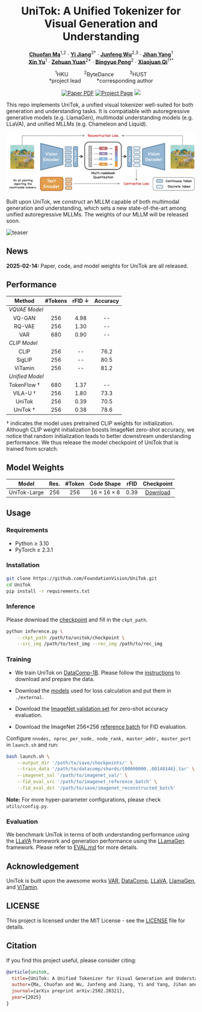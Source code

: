 <div align="center">
<h1>UniTok: A Unified Tokenizer for Visual Generation and Understanding</h1>

[**Chuofan Ma**](https://machuofan.github.io/)<sup>1,2</sup> · [**Yi Jiang**](https://enjoyyi.github.io/)<sup>2&dagger;</sup> · [**Junfeng Wu**](https://wjf5203.github.io/)<sup>2,3</sup> · [**Jihan Yang**](https://jihanyang.github.io/)<sup>1</sup>
<br>
[**Xin Yu**](https://xinyu-andy.github.io/)<sup>1</sup> · [**Zehuan Yuan**](https://shallowyuan.github.io/)<sup>2*</sup> · [**Bingyue Peng**](https://openreview.net/profile?id=~BINGYUE_PENG1)<sup>2</sup> · [**Xiaojuan Qi**](https://xjqi.github.io/)<sup>1&dagger;*</sup>

<sup>1</sup>HKU&emsp;&emsp;&emsp;<sup>2</sup>ByteDance&emsp;&emsp;&emsp;<sup>3</sup>HUST
<br>
&dagger;project lead&emsp;&emsp;&emsp;*corresponding author

<a href="https://arxiv.org/abs/2502.20321"><img src='https://img.shields.io/badge/arXiv-UniTok-red' alt='Paper PDF'></a>
<a href="https://foundationvision.github.io/UniTok/"><img src='https://img.shields.io/badge/Project_Page-UniTok-green' alt='Project Page'></a>
<a href="https://huggingface.co/FoundationVision/UniTok"><img src='https://img.shields.io/badge/%F0%9F%A4%97%20Hugging%20Face-Model-blue'></a>

[//]: # (<a href='https://huggingface.co/datasets/depth-anything/DA-2K'><img src='https://img.shields.io/badge/Benchmark-DA--2K-yellow' alt='Benchmark'></a>)
</div>

This repo implements UniTok, a unified visual tokenizer well-suited for both generation and understanding tasks. 
It is compatiable with autoregressive generative models (e.g. LlamaGen), 
multimodal understanding models (e.g. LLaVA), and unified MLLMs (e.g. Chameleon and Liquid).

![teaser](assets/teaser.png)

Built upon UniTok, we construct an MLLM capable of both multimodal generation and understanding,
which sets a new state-of-the-art among unified autoregressive MLLMs. 
The weights of our MLLM will be released soon.

![teaser](assets/samples.png)

## News

**2025-02-14:** Paper, code, and model weights for UniTok are all released.


## Performance

<table>
    <thead>
        <tr>
            <th>Method</th>
            <th>#Tokens</th>
            <th>rFID &darr;</th>
            <th>Accuracy</th>
        </tr>
    </thead>
    <tbody>
        <tr>
            <td colspan="4"><i>VQVAE Model</i></td>
        </tr>
        <tr align="center">
            <td>VQ-GAN</td>
            <td>256</td>
            <td>4.98</td>
            <td>--</td>
        </tr>
        <tr align="center">
            <td>RQ-VAE</td>
            <td>256</td>
            <td>1.30</td>
            <td>--</td>
        </tr>
        <tr align="center">
            <td>VAR</td>
            <td>680</td>
            <td>0.90</td>
            <td>--</td>
        </tr>
        <tr>
            <td colspan="4"><i>CLIP Model</i></td>
        </tr>
        <tr align="center">
            <td>CLIP</td>
            <td>256</td>
            <td>--</td>
            <td>76.2</td>
        </tr>
        <tr align="center">
            <td>SigLIP</td>
            <td>256</td>
            <td>--</td>
            <td>80.5</td>
        </tr>
        <tr align="center">
            <td>ViTamin</td>
            <td>256</td>
            <td>--</td>
            <td>81.2</td>
        </tr>
        <tr>
            <td colspan="4"><i>Unified Model</i></td>
        </tr>
        <tr align="center">
            <td>TokenFlow &dagger;</td>
            <td>680</td>
            <td>1.37</td>
            <td>--</td>
        </tr>
        <tr align="center">
            <td>VILA-U &dagger;</td>
            <td>256</td>
            <td>1.80</td>
            <td>73.3</td>
        </tr>
        <tr align="center">
            <td>UniTok</td>
            <td>256</td>
            <td>0.39</td>
            <td>70.5</td>
        </tr>
        <tr align="center">
            <td>UniTok &dagger;</td>
            <td>256</td>
            <td>0.38</td>
            <td>78.6</td>
        </tr>
    </tbody>
</table>


&dagger; indicates the model uses pretrained CLIP weights for initialization. Although CLIP weight initialization boosts ImageNet zero-shot accuracy,
we notice that random initialization leads to better downstream understanding performance.
We thus release the model checkpoint of UniTok that is trained from scratch.

[//]: # (**Visual Understanding Performance on VQA Benchmarks.**)

[//]: # ()
[//]: # (|   Method   |      LLM       |  Res.   |  VQAv2   |   GQA    | TextVQA  |   POPE   |   MME    |  MM-Vet  |)

[//]: # (|:----------:|:--------------:|:-------:|:--------:|:--------:|:--------:|:--------:|:--------:|:--------:|)

[//]: # (|   Show-o   |  Phi-1.5-1.3B  |   256   |   59.3   |   48.7   |    -     |   73.8   |   948    |    -     |)

[//]: # (|   Liquid   |    Gemma-7B    |   512   |   71.3   |   58.4   |   42.4   |   81.1   |   1119   |    -     |)

[//]: # (|   VILA-U   |   Llama-2-7B   |   256   |   75.3   |   58.3   |   48.3   |   83.9   |   1336   |   27.7   |)

[//]: # (| **UniTok** | **Llama-2-7B** | **256** | **76.8** | **61.1** | **51.6** | **83.2** | **1448** | **33.9** |)

[//]: # ()
[//]: # (**Visual Generation Performance on GenAI-Bench.**)

[//]: # ()
[//]: # (<table>)

[//]: # (    <thead>)

[//]: # (    <tr>)

[//]: # (        <th rowspan="2">Method</th>)

[//]: # (        <th rowspan="2">Type</th>)

[//]: # (        <th rowspan="2">Count</th>)

[//]: # (        <th rowspan="2">Differ</th>)

[//]: # (        <th rowspan="2">Compare</th>)

[//]: # (        <th colspan="2">Logical</th>)

[//]: # (        <th rowspan="2">Overall</th>)

[//]: # (    </tr>)

[//]: # (    <tr>)

[//]: # (        <th>Negate</th>)

[//]: # (        <th>Universal</th>)

[//]: # (    </tr>)

[//]: # (    </thead>)

[//]: # (    <tbody>)

[//]: # (    <tr align="center">)

[//]: # (        <td>Show-o</td>)

[//]: # (        <td>Discrete Diff.</td>)

[//]: # (        <td>0.70</td>)

[//]: # (        <td>0.62</td>)

[//]: # (        <td>0.71</td>)

[//]: # (        <td>0.51</td>)

[//]: # (        <td>0.65</td>)

[//]: # (        <td>0.60</td>)

[//]: # (    </tr>)

[//]: # (    <tr align="center">)

[//]: # (        <td>VILA-U</td>)

[//]: # (        <td>Autoregressive</td>)

[//]: # (        <td>0.70</td>)

[//]: # (        <td>0.71</td>)

[//]: # (        <td>0.74</td>)

[//]: # (        <td>0.53</td>)

[//]: # (        <td>0.66</td>)

[//]: # (        <td>0.64</td>)

[//]: # (    </tr>)

[//]: # (    <tr align="center">)

[//]: # (        <td>Liquid</td>)

[//]: # (        <td>Autoregressive</td>)

[//]: # (        <td>0.76</td>)

[//]: # (        <td>0.73</td>)

[//]: # (        <td>0.74</td>)

[//]: # (        <td>0.46</td>)

[//]: # (        <td>0.74</td>)

[//]: # (        <td>0.65</td>)

[//]: # (    </tr>)

[//]: # (    <tr align="center">)

[//]: # (        <th>UniTok</th>)

[//]: # (        <th>Autoregressive</th>)

[//]: # (        <th>0.76</th>)

[//]: # (        <th>0.79</th>)

[//]: # (        <th>0.74</th>)

[//]: # (        <th>0.46</th>)

[//]: # (        <th>0.73</th>)

[//]: # (        <th>0.67</th>)

[//]: # (    </tr>)

[//]: # (    </tbody>)

[//]: # (</table>)


## Model Weights

|    Model     | Res. | #Token |        Code Shape         | rFID |  Checkpoint  |
|:------------:|:----:|:------:|:-------------------------:|:----:|:------------:|
| UniTok-Large | 256  |  256   | 16 $\times$ 16 $\times$ 8 | 0.39 | [Download](https://huggingface.co/FoundationVision/UniTok/blob/main/unitok_tokenizer.pth) |


## Usage

### Requirements
- Python ≥ 3.10
- PyTorch ≥ 2.3.1

### Installation

```bash
git clone https://github.com/FoundationVision/UniTok.git
cd UniTok
pip install -r requirements.txt
```

### Inference

Please download the [checkpoint](https://huggingface.co/FoundationVision/UniTok/blob/main/unitok_tokenizer.pth) and fill in the `ckpt_path`.
```bash
python inference.py \
    --ckpt_path /path/to/unitok/checkpoint \
    --src_img /path/to/test_img --rec_img /path/to/rec_img
```

### Training

- We train UniTok on [DataComp-1B](https://github.com/mlfoundations/datacomp). 
Please follow the [instructions](https://github.com/mlfoundations/datacomp?tab=readme-ov-file#downloading-datacomp-1b) to download and prepare the data.

- Download the [models](https://huggingface.co/FoundationVision/UniTok/tree/main/external) used for loss calculation and put them in `./external`.

- Download the [ImageNet validation set](https://www.image-net.org/) for zero-shot accuracy evaluation.

- Download the ImageNet 256$\times$256 [reference batch](https://huggingface.co/datasets/FoundationVision/imagenet_reference_batch) for FID evaluation.

Configure `nnodes, nproc_per_node, node_rank, master_addr, master_port` in `launch.sh` and run:

```bash
bash launch.sh \
    --output_dir '/path/to/save/checkpoints/' \
    --train_data '/path/to/datacomp/shards/{00000000..00140146}.tar' \
    --imagenet_val '/path/to/imagenet_val/' \
    --fid_eval_src '/path/to/imagenet_reference_batch' \
    --fid_eval_dst '/path/to/save/imagenet_reconstructed_batch'
```
**Note:** For more hyper-parameter configurations, please check `utils/config.py`.

### Evaluation

We benchmark UniTok in terms of both understanding performance using the [LLaVA](https://github.com/haotian-liu/LLaVA) framework 
and generation performance using the [LLamaGen](https://github.com/FoundationVision/LlamaGen) framework.
Please refer to [EVAL.md](eval/EVAL.md) for more details.



## Acknowledgement
UniTok is built upon the awesome works 
[VAR](https://github.com/FoundationVision/VAR),
[DataComp](https://github.com/mlfoundations/datacomp),
[LLaVA](https://github.com/haotian-liu/LLaVA/),
[LlamaGen](https://github.com/FoundationVision/LlamaGen/),
and [ViTamin](https://github.com/Beckschen/ViTamin).


## LICENSE

This project is licensed under the MIT License - see the [LICENSE](LICENSE) file for details.


## Citation

If you find this project useful, please consider citing:

```bibtex
@article{unitok,
  title={UniTok: A Unified Tokenizer for Visual Generation and Understanding},
  author={Ma, Chuofan and Wu, Junfeng and Jiang, Yi and Yang, Jihan and Yu, Xin and Yuan, Zehuan and Peng, Bingyue and Qi, Xiaojuan},
  journal={arXiv preprint arXiv:2502.20321},
  year={2025}
}
```
